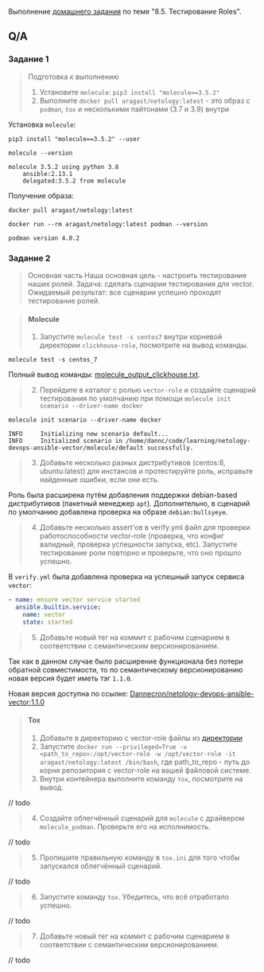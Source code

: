 Выполнение [домашнего задания](https://github.com/netology-code/mnt-homeworks/blob/MNT-13/08-ansible-05-testing/README.md)
по теме "8.5. Тестирование Roles".

## Q/A

### Задание 1

> Подготовка к выполнению
> 1. Установите `molecule`: `pip3 install "molecule==3.5.2"`
> 2. Выполните `docker pull aragast/netology:latest` - это образ с `podman`, `tox` и несколькими пайтонами (3.7 и 3.9) внутри


Установка `molecule`:

```shell
pip3 install "molecule==3.5.2" --user
```

```shell
molecule --version
```

```text
molecule 3.5.2 using python 3.8
    ansible:2.13.1
    delegated:3.5.2 from molecule
```

Получение образа:

```shell
docker pull aragast/netology:latest
```

```shell
docker run --rm aragast/netology:latest podman --version
```

```text
podman version 4.0.2
```

### Задание 2

> Основная часть
> Наша основная цель - настроить тестирование наших ролей.
> Задача: сделать сценарии тестирования для vector.
> Ожидаемый результат: все сценарии успешно проходят тестирование ролей.

> #### Molecule
> 1. Запустите `molecule test -s centos7` внутри корневой директории `clickhouse-role`, посмотрите на вывод команды.

```shell
molecule test -s centos_7
```

Полный вывод команды: [molecule_output_clickhouse.txt](./molecule_output_clickhouse.txt).

> 2. Перейдите в каталог с ролью `vector-role` и создайте сценарий тестирования по умолчанию при помощи `molecule init scenario --driver-name docker`

```shell
molecule init scenario --driver-name docker
```

```text
INFO     Initializing new scenario default...
INFO     Initialized scenario in /home/dannc/code/learning/netology-devops-ansible-vector/molecule/default successfully.
```

> 3. Добавьте несколько разных дистрибутивов (centos:8, ubuntu:latest) для инстансов и протестируйте роль, исправьте найденные ошибки, если они есть.

Роль была расширена путём добавления поддержки debian-based дистрибутивов (пакетный менеджер `apt`).
Дополнительно, в сценарий по умолчанию добавлена проверка на образе `debian:bullsyeye`.

> 4. Добавьте несколько assert'ов в verify.yml файл для проверки работоспособности vector-role (проверка, что конфиг валидный, проверка успешности запуска, etc).
> Запустите тестирование роли повторно и проверьте, что оно прошло успешно.

В `verify.yml` была добавлена проверка на успешный запуск сервиса `vector`:
```yaml
- name: ensure vector service started
  ansible.builtin.service:
    name: vector
    state: started
```

> 5. Добавьте новый тег на коммит с рабочим сценарием в соответствии с семантическим версионированием.

Так как в данном случае было расширение функционала без потери обратной совместимости, то по семантическому версионированию 
новая версия будет иметь тэг `1.1.0`.

Новая версия доступна по ссылке: [Dannecron/netology-devops-ansible-vector:1.1.0](https://github.com/Dannecron/netology-devops-ansible-vector/releases/tag/1.1.0)

> #### Tox
> 1. Добавьте в директорию с vector-role файлы из [директории](https://github.com/netology-code/mnt-homeworks/blob/MNT-13/08-ansible-05-testing/example)
> 2. Запустите `docker run --privileged=True -v <path_to_repo>:/opt/vector-role -w /opt/vector-role -it aragast/netology:latest /bin/bash`, где path_to_repo - путь до корня репозитория с vector-role на вашей файловой системе.
> 3. Внутри контейнера выполните команду `tox`, посмотрите на вывод.

// todo

> 4. Создайте облегчённый сценарий для `molecule` с драйвером `molecule_podman`. Проверьте его на исполнимость.

// todo

> 5. Пропишите правильную команду в `tox.ini` для того чтобы запускался облегчённый сценарий.

// todo

> 6. Запустите команду `tox`. Убедитесь, что всё отработало успешно.

// todo

> 7. Добавьте новый тег на коммит с рабочим сценарием в соответствии с семантическим версионированием.

// todo
